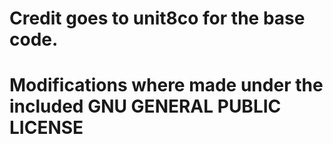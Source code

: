 
# Credit goes to unit8co for the base code.
# Modifications where made under the included GNU GENERAL PUBLIC LICENSE

